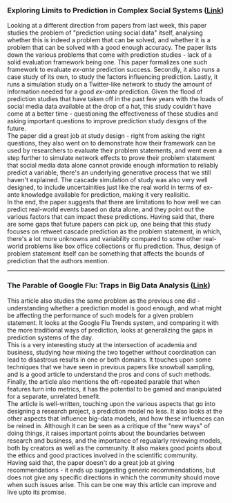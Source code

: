 ### Exploring Limits to Prediction in Complex Social Systems ([Link](https://dl.acm.org/doi/pdf/10.1145/2872427.2883001))

Looking at a different direction from papers from last week, this paper studies the problem of "prediction using social data" itself, analysing whether this is indeed a problem that can be solved, and whether it is a problem that can be solved with a good enough accuracy. The paper lists down the various problems that come with prediction studies - lack of a solid evaluation framework being one. This paper formalizes one such framework to evaluate _ex-ante_ prediction success. Secondly, it also runs a case study of its own, to study the factors influencing prediction. Lastly, it runs a simulation study on a Twitter-like network to study the amount of information needed for a good *ex-ante* prediction. Given the flood of prediction studies that have taken off in the past few years with the loads of social media data available at the drop of a hat, this study couldn't have come at a better time - questioning the effectiveness of these studies and asking important questions to improve prediction study designs of the future.  
The paper did a great job at study design - right from asking the right questions, they also went on to demonstrate how their framework can be used by researchers to evaluate their problem statements, and went even a step further to simulate network effects to prove their problem statement that social media data alone cannot provide enough information to reliably predict a variable, there's an underlying generative process that we still haven't explained. The cascade simulation of study was also very well designed, to include uncertainities just like the real world in terms of ex-ante knowledge available for prediction, making it very realisitic.  
In the end, the paper suggests that there are limitations to how well we can predict real-world events based on data alone, and they point out the various factors that can impact these predictions. Having said that, there are some gaps that future papers can pick up, one being that this study focuses on retweet cascade prediction as the problem statement, in which, there's a lot more unknowns and variability compared to some other real-world problems like box office collections or flu prediction. Thus, design of problem statement itself can be something that affects the bounds of prediction that the authors mention.  

---


### The Parable of Google Flu: Traps in Big Data Analysis ([Link](https://www.science.org/doi/epdf/10.1126/science.1248506))

This article also studies the same problem as the previous one did - understanding whether a prediction model is good enough, and what might be affecting the performance of such models for a given problem statement. It looks at the Google Flu Trends system, and comparing it with the more traditional ways of prediction, looks at generalizing the gaps in prediction systems of the day.  
This is a very interesting study at the intersection of academia and business, studying how mixing the two together without coordination can lead to disastrous results in one or both domains. It touches upon some techniques that we have seen in previous papers like snowball sampling, and is a good article to understand the pros and cons of such methods. Finally, the article also mentions the oft-repeated parable that when features turn into metrics, it has the potential to be gamed and manipulated for a separate, unrelated benefit.  
The article is well-written, touching upon the various aspects that go into designing a research project, a prediction model no less. It also looks at the other aspects that influence big-data models, and how these influences can be reined in. Although it can be seen as a critique of the "new ways" of doing things, it raises important points about the boundaries between research and business, and the importance of regualarly reviewing models, both by creators as well as the community. It also makes good points about the ethics and good practices involved in the scientific community.  
Having said that, the paper doesn't do a great job at giving recommendations - it ends up suggesting generic recommendations, but does not give any specific directions in which the community should move when such issues arise. This can be one way this article can improve and live upto its promise.  